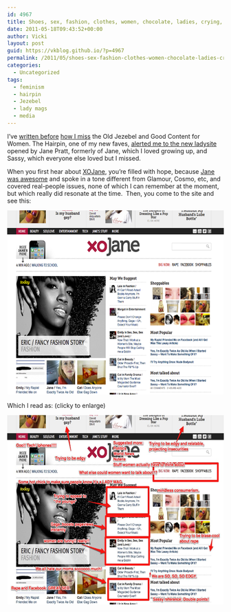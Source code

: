 ```yaml
---
id: 4967
title: Shoes, sex, fashion, clothes, women, chocolate, ladies, crying, Sex and the City, Facebook, Loboutin, iPhones, eating disorders, makeup
date: 2011-05-18T09:43:52+00:00
author: Vicki
layout: post
guid: https://vkblog.github.io/?p=4967
permalink: /2011/05/shoes-sex-fashion-clothes-women-chocolate-ladies-crying-sex-and-the-city-facebook-loboutin-iphones-eating-disorders-makeup/
categories:
  - Uncategorized
tags:
  - feminism
  - hairpin
  - Jezebel
  - lady mags
  - media
---
```

I&#8217;ve [written before](https://vkblog.github.io/2011/02/15/bye-bye-jezebel/) [how I miss](https://vkblog.github.io/2011/04/27/open-thread-what-do-you-eat-in-your-media-diet/) the Old Jezebel and Good Content for Women. The Hairpin, one of my new faves, [alerted me to the new ladysite](http://thehairpin.com/2011/05/welcome-xojane-com) opened by Jane Pratt, formerly of Jane, which I loved growing up, and Sassy, which everyone else loved but I missed.

When you first hear about [XOJane](http://www.xojane.com/), you&#8217;re filled with hope, because [Jane was awesome](http://en.wikipedia.org/wiki/Jane_(magazine)) and spoke in a tone different from Glamour, Cosmo, etc, and covered real-people issues, none of which I can remember at the moment, but which really did resonate at the time.  Then, you come to the site and see this:

<p style="text-align: center;">
  <a href="https://raw.githubusercontent.com/vkblog/vkblog.github.io/master/public/img/2011/05/Screen-shot-2011-05-18-at-9.05.23-AM.png"><img class="aligncenter size-full wp-image-4968" title="Screen shot 2011-05-18 at 9.05.23 AM" src="https://raw.githubusercontent.com/vkblog/vkblog.github.io/master/public/img/2011/05/Screen-shot-2011-05-18-at-9.05.23-AM.png" alt="" width="597" height="429" /></a>
</p>

<p style="text-align: left;">
  Which I read as: (clicky to enlarge)
</p>

<p style="text-align: center;">
  <a href="https://raw.githubusercontent.com/vkblog/vkblog.github.io/master/public/img/2011/05/xojane2.jpg"><img class="aligncenter size-full wp-image-4971" title="xojane2" src="https://raw.githubusercontent.com/vkblog/vkblog.github.io/master/public/img/2011/05/xojane2.jpg" alt="" width="614" height="441" /></a>
</p>
